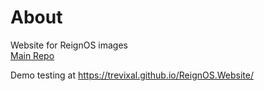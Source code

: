 # About
Website for ReignOS images<br>
[Main Repo](https://github.com/reignstudios/ReignOS)

Demo testing at https://trevixal.github.io/ReignOS.Website/

